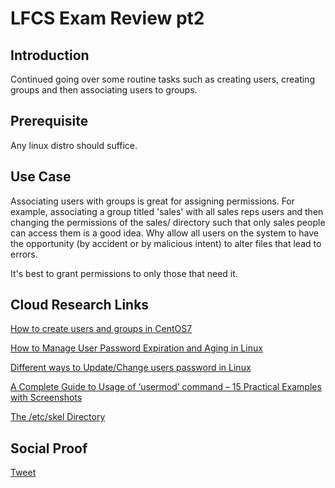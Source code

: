 # LFCS Exam Review pt2

## Introduction

Continued going over some routine tasks such as creating users, creating groups and then associating users to groups. 

## Prerequisite

Any linux distro should suffice.

## Use Case

Associating users with groups is great for assigning permissions. For example, associating a group titled 'sales' with all sales reps users and then changing the permissions of the sales/ directory such that only sales people can access them is a good idea. Why allow all users on the system to have the opportunity (by accident or by malicious intent) to alter files that lead to errors. 

It's best to grant permissions to only those that need it.

## Cloud Research Links

[How to create users and groups in CentOS7](https://manage.accuwebhosting.com/knowledgebase/2959/How-to-create-users-and-groups-in-CentOS7.html)

[How to Manage User Password Expiration and Aging in Linux](https://www.tecmint.com/manage-user-password-expiration-and-aging-in-linux/)

[Different ways to Update/Change users password in Linux](https://www.2daygeek.com/linux-passwd-chpasswd-command-set-update-change-users-password-in-linux-using-shell-script/)

[A Complete Guide to Usage of ‘usermod’ command – 15 Practical Examples with Screenshots](https://www.tecmint.com/usermod-command-examples/)

[The /etc/skel Directory](http://www.linfo.org/etc_skel.html)


## Social Proof

[Tweet](https://twitter.com/lrnallday/status/1297342543588470784)
